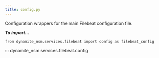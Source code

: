 ```yaml
---
title: config.py
---
```


Configuration wrappers for the main Filebeat configuration file.

***To import...***
```python3
from dynamite_nsm.services.filebeat import config as filebeat_config
```

::: dynamite_nsm.services.filebeat.config